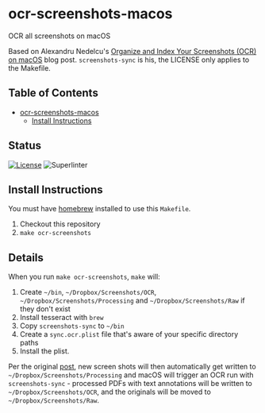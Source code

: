 # ocr-screenshots-macos

OCR all screenshots on macOS

Based on Alexandru Nedelcu's [Organize and Index Your Screenshots (OCR) on macOS](https://alexn.org/blog/2020/11/11/organize-index-screenshots-ocr-macos.html) blog post. `screenshots-sync` is his, the LICENSE only applies to the Makefile.

<!-- START doctoc generated TOC please keep comment here to allow auto update -->
<!-- DON'T EDIT THIS SECTION, INSTEAD RE-RUN doctoc TO UPDATE -->
## Table of Contents

- [ocr-screenshots-macos](#ocr-screenshots-macos)
  - [Install Instructions](#install-instructions)

<!-- END doctoc generated TOC please keep comment here to allow auto update -->

## Status

[![License](https://img.shields.io/badge/License-Apache%202.0-blue.svg)](https://opensource.org/licenses/Apache-2.0)
![Superlinter](https://github.com/unixorn/ocr-screenshots-macos/actions/workflows/superlinter.yml/badge.svg)

## Install Instructions

You must have [homebrew](https://brew.sh) installed to use this `Makefile`.

1. Checkout this repository
2. `make ocr-screenshots`

## Details

When you run `make ocr-screenshots`, `make` will:

1. Create `~/bin`, `~/Dropbox/Screenshots/OCR`, `~/Dropbox/Screenshots/Processing` and `~/Dropbox/Screenshots/Raw` if they don't exist
2. Install tesseract with `brew`
3. Copy `screenshots-sync` to `~/bin`
4. Create a `sync.ocr.plist` file that's aware of your specific directory paths
5. Install the plist.

Per the original [post](https://alexn.org/blog/2020/11/11/organize-index-screenshots-ocr-macos.html), new screen shots will then automatically get written to `~/Dropbox/Screenshots/Processing` and macOS will trigger an OCR run with `screenshots-sync` - processed PDFs with text annotations will be written to `~/Dropbox/Screenshots/OCR`, and the originals will be moved to `~/Dropbox/Screenshots/Raw`.
